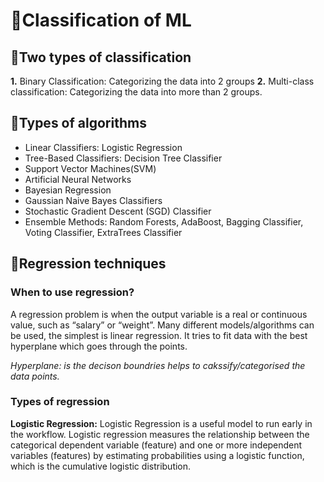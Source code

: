 # 🧵Classification of ML
## 🔮Two types of classification
**1.** Binary Classification: Categorizing the data into 2 groups
**2.** Multi-class classification: Categorizing the data into more than 2 groups.

## 🔮Types of algorithms
- Linear Classifiers: Logistic Regression
- Tree-Based Classifiers: Decision Tree Classifier
- Support Vector Machines(SVM)
- Artificial Neural Networks
- Bayesian Regression
- Gaussian Naive Bayes Classifiers
- Stochastic Gradient Descent (SGD) Classifier
- Ensemble Methods: Random Forests, AdaBoost, Bagging Classifier, Voting Classifier, ExtraTrees Classifier

## 🔮Regression techniques
### When to use regression?
A regression problem is when the output variable is a real or continuous value, such as “salary” or “weight”. Many different models/algorithms can be used, the simplest is linear regression.
It tries to fit data with the best hyperplane which goes through the points.

*Hyperplane: is the decison boundries helps to cakssify/categorised the data points.*

### Types of regression
**Logistic Regression:** Logistic Regression is a useful model to run early in the workflow. Logistic regression measures the relationship between the categorical dependent variable (feature) and one or more independent variables (features) by estimating probabilities using a logistic function, which is the cumulative logistic distribution. 

